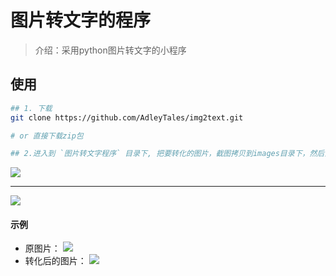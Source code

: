 # 图片转文字的程序
> 介绍：采用python图片转文字的小程序



## 使用

```sh
## 1. 下载
git clone https://github.com/AdleyTales/img2text.git

# or 直接下载zip包

## 2.进入到 `图片转文字程序` 目录下, 把要转化的图片，截图拷贝到images目录下，然后直接双击`app.exe`即可！

```

![](D:\github\img2text\assets\2.png)

---

![](D:\github\img2text\assets\3.png)

#### 示例

- 原图片：
![](D:\github\img2text\图片转文字程序\images\搜狗截图_2021-01-04_13-43-51.png)
- 转化后的图片：
![](D:\github\img2text\assets\1.png)



